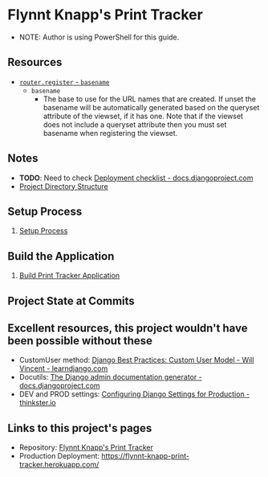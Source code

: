 # Flynnt Knapp's Print Tracker

* NOTE: Author is using PowerShell for this guide.

## Resources

* [`router.register` - `basename`](https://www.django-rest-framework.org/api-guide/routers/#usage)
  * `basename`
    * The base to use for the URL names that are created. If unset the basename will be automatically generated based on the queryset attribute of the viewset, if it has one. Note that if the viewset does not include a queryset attribute then you must set basename when registering the viewset.

## Notes

* **TODO**: Need to check [Deployment checklist - docs.djangoproject.com](https://docs.djangoproject.com/en/4.0/howto/deployment/checklist/)
* [Project Directory Structure](notes/00_directory_structure.md)

## Setup Process

1. [Setup Process](./notes_setup/README.md)

## Build the Application

1. [Build Print Tracker Application](./notes/README.md)

## Project State at Commits

## Excellent resources, this project wouldn't have been possible without these

* CustomUser method: [Django Best Practices: Custom User Model - Will Vincent - learndjango.com](https://learndjango.com/tutorials/django-custom-user-model)
* Docutils: [The Django admin documentation generator - docs.djangoproject.com](https://docs.djangoproject.com/en/4.0/ref/contrib/admin/admindocs/)
* DEV and PROD settings: [Configuring Django Settings for Production - thinkster.io](https://thinkster.io/tutorials/configuring-django-settings-for-production)

## Links to this project's pages

* Repository: [Flynnt Knapp's Print Tracker](https://github.com/brucestull/see-3d)
* Production Deployment: <https://flynnt-knapp-print-tracker.herokuapp.com/>

